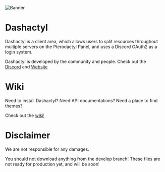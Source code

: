 ![Banner](https://media.discordapp.net/attachments/706970617471303761/768606122147708968/pterodactyl-panel.png)

# Dashactyl

Dashactyl is a client area, which allows users to split resources throughout multiple servers on the Pterodactyl Panel, and uses a Discord OAuth2 as a login system. 

Dashactyl is developed by the community and people. Check out the [Discord](https://discord.gg/yEv2KhVbWX) and [Website](https://dashactyl.com)


# Wiki

Need to install Dashactyl? Need API documentations? Need a place to find themes?

Check out the [wiki!](https://github.com/real2two/dashactyl/wiki)

# Disclaimer

We are not responsible for any damages.

You should not download anything from the develop branch! These files are not ready for production yet, and will be soon!
